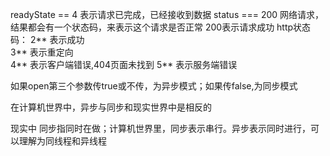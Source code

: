 readyState == 4  表示请求已完成，已经接收到数据
status === 200  网络请求，结果都会有一个状态码，来表示这个请求是否正常
200表示请求成功
http状态码： 2** 表示成功     
            3** 表示重定向     
            4** 表示客户端错误,404页面未找到
            5** 表示服务端错误

如果open第三个参数传true或不传，为异步模式；如果传false,为同步模式 


在计算机世界中，异步与同步和现实世界中是相反的

现实中 同步指同时在做；计算机世界里，同步表示串行。异步表示同时进行，可以理解为同线程和异线程   